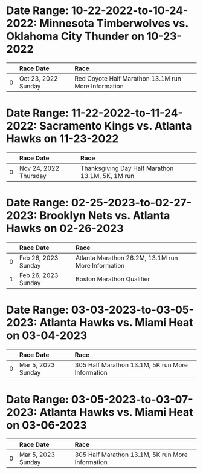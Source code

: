 # Date Range: 10-22-2022-to-10-24-2022: Minnesota Timberwolves vs. Oklahoma City Thunder on 10-23-2022
|    | Race Date            | Race                                                  |
|---:|:---------------------|:------------------------------------------------------|
|  0 | Oct 23, 2022  Sunday | Red Coyote Half Marathon  13.1M run  More Information |

# Date Range: 11-22-2022-to-11-24-2022: Sacramento Kings vs. Atlanta Hawks on 11-23-2022
|    | Race Date              | Race                                                                           |
|---:|:-----------------------|:-------------------------------------------------------------------------------|
|  0 | Nov 24, 2022  Thursday | Thanksgiving Day Half Marathon  13.1M, 5K, 1M run | kids run  More Information |

# Date Range: 02-25-2023-to-02-27-2023: Brooklyn Nets vs. Atlanta Hawks on 02-26-2023
|    | Race Date            | Race                                                 |
|---:|:---------------------|:-----------------------------------------------------|
|  0 | Feb 26, 2023  Sunday | Atlanta Marathon  26.2M, 13.1M run  More Information |
|  1 | Feb 26, 2023  Sunday | Boston Marathon Qualifier                            |

# Date Range: 03-03-2023-to-03-05-2023: Atlanta Hawks vs. Miami Heat on 03-04-2023
|    | Race Date           | Race                                               |
|---:|:--------------------|:---------------------------------------------------|
|  0 | Mar 5, 2023  Sunday | 305 Half Marathon  13.1M, 5K run  More Information |

# Date Range: 03-05-2023-to-03-07-2023: Atlanta Hawks vs. Miami Heat on 03-06-2023
|    | Race Date           | Race                                               |
|---:|:--------------------|:---------------------------------------------------|
|  0 | Mar 5, 2023  Sunday | 305 Half Marathon  13.1M, 5K run  More Information |
